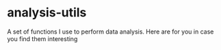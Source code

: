 # analysis-utils
A set of functions I use to perform data analysis. Here are for you in case you find them interesting
